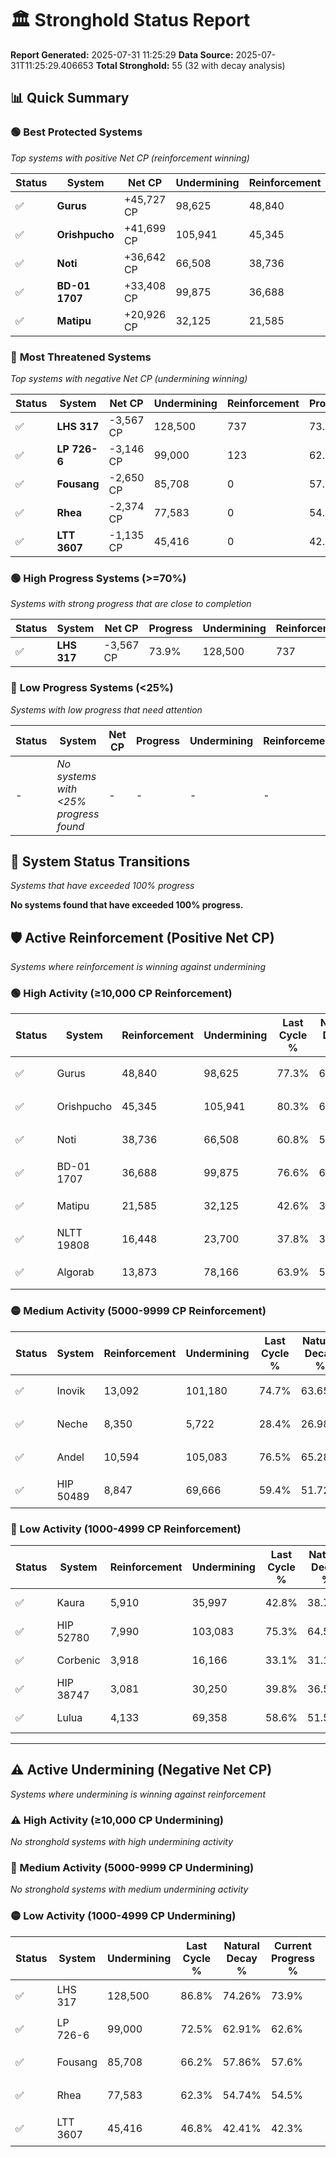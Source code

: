 # 🏛️ Stronghold Status Report

**Report Generated:** 2025-07-31 11:25:29
**Data Source:** 2025-07-31T11:25:29.406653
**Total Stronghold:** 55 (32 with decay analysis)

## 📊 Quick Summary

### 🟢 **Best Protected Systems**
*Top systems with positive Net CP (reinforcement winning)*

| Status | System | Net CP | Undermining | Reinforcement | Progress |
|--------|--------|--------|-------------|---------------|----------|
| ✅ | **Gurus** | +45,727 CP | 98,625 | 48,840 | 67.4% |
| ✅ | **Orishpucho** | +41,699 CP | 105,941 | 45,345 | 69.7% |
| ✅ | **Noti** | +36,642 CP | 66,508 | 38,736 | 54.1% |
| ✅ | **BD-01 1707** | +33,408 CP | 99,875 | 36,688 | 66.6% |
| ✅ | **Matipu** | +20,926 CP | 32,125 | 21,585 | 39.4% |

### 🔴 **Most Threatened Systems**
*Top systems with negative Net CP (undermining winning)*

| Status | System | Net CP | Undermining | Reinforcement | Progress |
|--------|--------|--------|-------------|---------------|----------|
| ✅ | **LHS 317** | -3,567 CP | 128,500 | 737 | 73.9% |
| ✅ | **LP 726-6** | -3,146 CP | 99,000 | 123 | 62.6% |
| ✅ | **Fousang** | -2,650 CP | 85,708 | 0 | 57.6% |
| ✅ | **Rhea** | -2,374 CP | 77,583 | 0 | 54.5% |
| ✅ | **LTT 3607** | -1,135 CP | 45,416 | 0 | 42.3% |

### 🟢 **High Progress Systems (>=70%)**
*Systems with strong progress that are close to completion*

| Status | System | Net CP | Progress | Undermining | Reinforcement |
|--------|--------|--------|----------|-------------|---------------|
| ✅ | **LHS 317** | -3,567 CP | 73.9% | 128,500 | 737 |

### 🔴 **Low Progress Systems (<25%)**
*Systems with low progress that need attention*

| Status | System | Net CP | Progress | Undermining | Reinforcement |
|--------|--------|--------|----------|-------------|---------------|
| - | *No systems with <25% progress found* | - | - | - | - |
## 🔄 System Status Transitions
*Systems that have exceeded 100% progress*

**No systems found that have exceeded 100% progress.**

## 🛡️ Active Reinforcement (Positive Net CP)
*Systems where reinforcement is winning against undermining*

### 🟢 High Activity (≥10,000 CP Reinforcement)

| Status | System | Reinforcement | Undermining | Last Cycle % | Natural Decay % | Current Progress % | Current CP | Net CP | Activity |
|--------|--------|---------------|-------------|--------------|-----------------|-------------------|------------|--------|----------|
| ✅ | Gurus | 48,840 | 98,625 | 77.3% | 62.83% | 67.4% | 674,000 | +45,727 | 🟢 High Reinforcement |
| ✅ | Orishpucho | 45,345 | 105,941 | 80.3% | 65.53% | 69.7% | 697,000 | +41,699 | 🟢 High Reinforcement |
| ✅ | Noti | 38,736 | 66,508 | 60.8% | 50.44% | 54.1% | 541,000 | +36,642 | 🟢 High Reinforcement |
| ✅ | BD-01 1707 | 36,688 | 99,875 | 76.6% | 63.26% | 66.6% | 665,999 | +33,408 | 🟢 High Reinforcement |
| ✅ | Matipu | 21,585 | 32,125 | 42.6% | 37.31% | 39.4% | 393,999 | +20,926 | 🟢 High Reinforcement |
| ✅ | NLTT 19808 | 16,448 | 23,700 | 37.8% | 33.85% | 35.4% | 354,000 | +15,530 | 🟢 High Reinforcement |
| ✅ | Algorab | 13,873 | 78,166 | 63.9% | 54.95% | 56.1% | 561,000 | +11,460 | 🟢 High Reinforcement |

### 🟡 Medium Activity (5000-9999 CP Reinforcement)

| Status | System | Reinforcement | Undermining | Last Cycle % | Natural Decay % | Current Progress % | Current CP | Net CP | Activity |
|--------|--------|---------------|-------------|--------------|-----------------|-------------------|------------|--------|----------|
| ✅ | Inovik | 13,092 | 101,180 | 74.7% | 63.65% | 64.6% | 645,999 | +9,491 | 🟡 Medium Reinforcement |
| ✅ | Neche | 8,350 | 5,722 | 28.4% | 26.98% | 27.8% | 278,000 | +8,181 | 🟡 Medium Reinforcement |
| ✅ | Andel | 10,594 | 105,083 | 76.5% | 65.28% | 66.0% | 660,000 | +7,183 | 🟡 Medium Reinforcement |
| ✅ | HIP 50489 | 8,847 | 69,666 | 59.4% | 51.72% | 52.4% | 524,000 | +6,814 | 🟡 Medium Reinforcement |

### 🔴 Low Activity (1000-4999 CP Reinforcement)

| Status | System | Reinforcement | Undermining | Last Cycle % | Natural Decay % | Current Progress % | Current CP | Net CP | Activity |
|--------|--------|---------------|-------------|--------------|-----------------|-------------------|------------|--------|----------|
| ✅ | Kaura | 5,910 | 35,997 | 42.8% | 38.71% | 39.2% | 392,000 | +4,899 | 🔵 Low Reinforcement |
| ✅ | HIP 52780 | 7,990 | 103,083 | 75.3% | 64.53% | 65.0% | 650,000 | +4,694 | 🔵 Low Reinforcement |
| ✅ | Corbenic | 3,918 | 16,166 | 33.1% | 31.13% | 31.5% | 315,000 | +3,712 | 🔵 Low Reinforcement |
| ✅ | HIP 38747 | 3,081 | 30,250 | 39.8% | 36.56% | 36.8% | 368,000 | +2,417 | 🔵 Low Reinforcement |
| ✅ | Lulua | 4,133 | 69,358 | 58.6% | 51.51% | 51.7% | 517,000 | +1,888 | 🔵 Low Reinforcement |


---

## ⚠️ Active Undermining (Negative Net CP)
*Systems where undermining is winning against reinforcement*

### ⚠️ High Activity (≥10,000 CP Undermining)

*No stronghold systems with high undermining activity*

### 🔶 Medium Activity (5000-9999 CP Undermining)

*No stronghold systems with medium undermining activity*

### 🟡 Low Activity (1000-4999 CP Undermining)

| Status | System | Undermining | Last Cycle % | Natural Decay % | Current Progress % | Reinforcement | Current CP | Net CP | Activity |
|--------|--------|-------------|--------------|-----------------|-------------------|---------------|------------|--------|----------|
| ✅ | LHS 317 | 128,500 | 86.8% | 74.26% | 73.9% | 737 | 739,000 | -3,567 | 🟡 Low Undermining |
| ✅ | LP 726-6 | 99,000 | 72.5% | 62.91% | 62.6% | 123 | 626,000 | -3,146 | 🟡 Low Undermining |
| ✅ | Fousang | 85,708 | 66.2% | 57.86% | 57.6% | 0 | 576,000 | -2,650 | 🟡 Low Undermining |
| ✅ | Rhea | 77,583 | 62.3% | 54.74% | 54.5% | 0 | 545,000 | -2,374 | 🟡 Low Undermining |
| ✅ | LTT 3607 | 45,416 | 46.8% | 42.41% | 42.3% | 0 | 423,000 | -1,135 | 🟡 Low Undermining |
